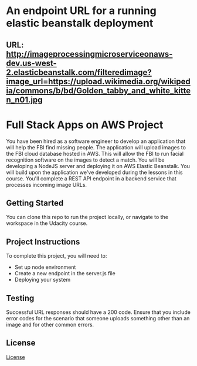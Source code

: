 # An endpoint URL for a running elastic beanstalk deployment
## URL: http://imageprocessingmicroserviceonaws-dev.us-west-2.elasticbeanstalk.com/filteredimage?image_url=https://upload.wikimedia.org/wikipedia/commons/b/bd/Golden_tabby_and_white_kitten_n01.jpg
# Full Stack Apps on AWS Project

You have been hired as a software engineer to develop an application that will help the FBI find missing people.  The application will upload images to the FBI cloud database hosted in AWS. This will allow the FBI to run facial recognition software on the images to detect a match. You will be developing a NodeJS server and deploying it on AWS Elastic Beanstalk. 
You will build upon the application we've developed during the lessons in this course. You'll complete a REST API endpoint in a backend service that processes incoming image URLs.

## Getting Started

You can clone this repo to run the project locally, or navigate to the workspace in the Udacity course.

## Project Instructions

To complete this project, you will need to:

* Set up node environment
* Create a new endpoint in the server.js file
* Deploying your system

## Testing

Successful URL responses should have a 200 code. Ensure that you include error codes for the scenario that someone uploads something other than an image and for other common errors.

## License

[License](LICENSE.txt)
